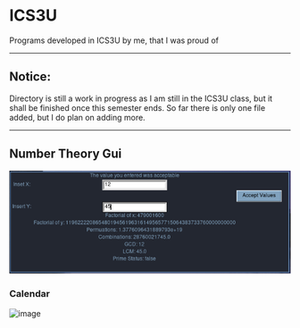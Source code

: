 # ICS3U
Programs developed in ICS3U by me, that I was proud of 

---
## Notice: 
Directory is still a work in progress as I am still in the ICS3U class, but it shall be finished once this semester ends. So far there is only one file added, but I do plan on adding more. 

--- 
## Number Theory Gui 
![alt text](https://github.com/ManuNarula/ICS3U/blob/main/Screenshots/Number_Theory_TK.png)

### Calendar
![image](https://user-images.githubusercontent.com/87030457/172965635-1cc639c2-10fa-4864-8a18-9df9a5b81e05.png)
